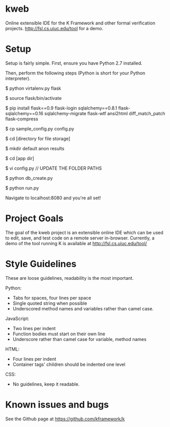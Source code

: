 kweb
====

Online extensible IDE for the K Framework and other formal verification projects.  http://fsl.cs.uiuc.edu/tool for a demo.

Setup
===

Setup is fairly simple.  First, ensure you have Python 2.7 installed.

Then, perform the following steps (Python is short for your Python interpreter).

$ python virtalenv.py flask

$ source flask/bin/activate

$ pip install flask==0.9 flask-login sqlalchemy==0.8.1 flask-sqlalchemy==0.16 sqlalchemy-migrate flask-wtf ansi2html diff_match_patch flask-compress

$ cp sample_config.py config.py

$ cd [directory for file storage]

$ mkdir default anon results

$ cd [app dir]


$ vi config.py // UPDATE THE FOLDER PATHS

$ python db_create.py

$ python run.py

Navigate to localhost:8080 and you're all set!

Project Goals
===
The goal of the kweb project is an extensible online IDE which can be used to edit, save, and test code on a remote server in-browser.
Currently, a demo of the tool running K is available at http://fsl.cs.uiuc.edu/tool/

Style Guidelines
===
These are loose guidelines, readability is the most important.

Python:
- Tabs for spaces, four lines per space
- Single quoted string when possible
- Underscored method names and variables rather than camel case.

JavaScript:
- Two lines per indent
- Function bodies must start on their own line
- Underscore rather than camel case for variable, method names

HTML:
- Four lines per indent
- Container tags' children should be indented one level

CSS:
- No guidelines, keep it readable.

Known issues and bugs
===
See the Github page at https://github.com/kframework/k
